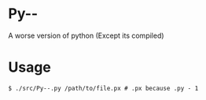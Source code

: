 # Py--
A worse version of python (Except its compiled)

# Usage
```shell
$ ./src/Py--.py /path/to/file.px # .px because .py - 1
```
